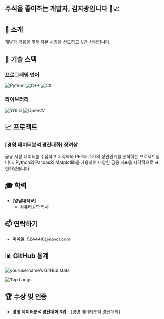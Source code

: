 ## 주식을 좋아하는 개발자, 김지광입니다 💼📈

## 🧠 소개
개발과 금융을 엮어 자본 시장을 선도하고 싶은 사람입니다.

## 🔧 기술 스택

### 프로그래밍 언어
![Python](https://img.shields.io/badge/Python-3776AB?&logo=python&logoColor=white)
![C++](https://img.shields.io/badge/C++-00599C?&logo=c%2B%2B&logoColor=white)
![C#](https://img.shields.io/badge/C%23-239120?logo=c-sharp&logoColor=white&style=flat-square)

### 라이브러리
![YOLO](https://img.shields.io/badge/YOLO-FF5722?logo=opencv&logoColor=white&color=FF5722)
![OpenCV](https://img.shields.io/badge/OpenCV-FF5722?logo=opencv&logoColor=white&color=007ACC)



## 📈 프로젝트

### [경영 데이터분석 경진대화] 장려상
금융 시장 데이터를 수집하고 시각화와 PER과 주가의 상관관계를 분석하는 프로젝트입니다. Python의 Pandas와 Matplotlib을 사용하여 다양한 금융 지표를 시각적으로 표현하였습니다.

## 🎓 학력

- **[영남대학교]**
  - 컴퓨터공학 학사

## 📫 연락하기

- **이메일**: [5244416@naver.com](mailto:5244416@naver.com)

## 📊 GitHub 통계

![yourusername's GitHub stats](https://github-readme-stats.vercel.app/api?username=klm4416&show_icons=true&theme=radical)

![Top Langs](https://github-readme-stats.vercel.app/api/top-langs/?username=klm4416&layout=compact&theme=radical)

## 🏆 수상 및 인증

- **경영 데이터분석 경진대화 3위** - [경영 데이터분석 경진대회]



